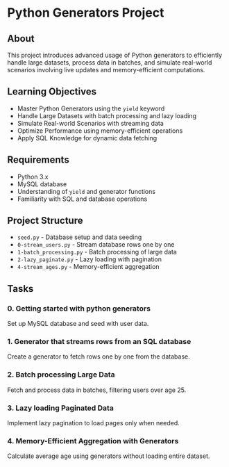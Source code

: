 # Python Generators Project

## About
This project introduces advanced usage of Python generators to efficiently handle large datasets, process data in batches, and simulate real-world scenarios involving live updates and memory-efficient computations.

## Learning Objectives
- Master Python Generators using the `yield` keyword
- Handle Large Datasets with batch processing and lazy loading
- Simulate Real-world Scenarios with streaming data
- Optimize Performance using memory-efficient operations
- Apply SQL Knowledge for dynamic data fetching

## Requirements
- Python 3.x
- MySQL database
- Understanding of `yield` and generator functions
- Familiarity with SQL and database operations

## Project Structure
- `seed.py` - Database setup and data seeding
- `0-stream_users.py` - Stream database rows one by one
- `1-batch_processing.py` - Batch processing of large data
- `2-lazy_paginate.py` - Lazy loading with pagination
- `4-stream_ages.py` - Memory-efficient aggregation

## Tasks

### 0. Getting started with python generators
Set up MySQL database and seed with user data.

### 1. Generator that streams rows from an SQL database
Create a generator to fetch rows one by one from the database.

### 2. Batch processing Large Data
Fetch and process data in batches, filtering users over age 25.

### 3. Lazy loading Paginated Data
Implement lazy pagination to load pages only when needed.

### 4. Memory-Efficient Aggregation with Generators
Calculate average age using generators without loading entire dataset.
